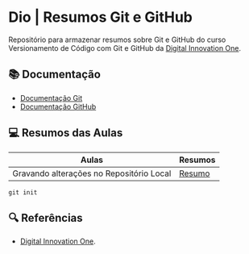 # Dio | Resumos Git e GitHub

Repositório para armazenar resumos sobre Git e GitHub do curso Versionamento de Código com Git e GitHub da [Digital Innovation One](https://www.dio.me/).

## 📚 Documentação
- [Documentação Git](https://git-scm.com/doc)
- [Documentação GitHub](https://docs.github.com/)

## 💻 Resumos das Aulas
| Aulas | Resumos |
|------|------|
| Gravando alterações no Repositório Local | [Resumo]() |

```
git init
```

## 🔍 Referências
- [Digital Innovation One]().
